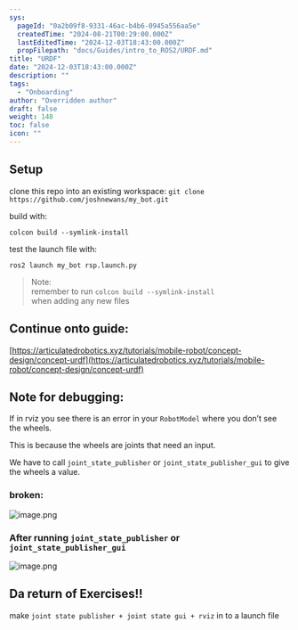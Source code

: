 ```yaml
---
sys:
  pageId: "0a2b09f8-9331-46ac-b4b6-0945a556aa5e"
  createdTime: "2024-08-21T00:29:00.000Z"
  lastEditedTime: "2024-12-03T18:43:00.000Z"
  propFilepath: "docs/Guides/intro_to_ROS2/URDF.md"
title: "URDF"
date: "2024-12-03T18:43:00.000Z"
description: ""
tags:
  - "Onboarding"
author: "Overridden author"
draft: false
weight: 148
toc: false
icon: ""
---
```


## Setup

clone this repo into an existing workspace:
`git clone https://github.com/joshnewans/my_bot.git`

build with:

`colcon build --symlink-install`

test the launch file with:

`ros2 launch my_bot rsp.launch.py`

> Note:  
> remember to run `colcon build --symlink-install`  
> when adding any new files

## Continue onto guide:

[https://articulatedrobotics.xyz/tutorials/mobile-robot/concept-design/concept-urdf](https://articulatedrobotics.xyz/tutorials/mobile-robot/concept-design/concept-urdf)

## Note for debugging:

If in rviz you see there is an error in your `RobotModel` where you don’t see the wheels.

This is because the wheels are joints that need an input. 

We have to call `joint_state_publisher` or `joint_state_publisher_gui` to give the wheels a value.

### broken:

![image.png](https://prod-files-secure.s3.us-west-2.amazonaws.com/d518164a-d88e-44d1-a4ee-3adb3bd8bce0/96a1d089-1f17-4dbf-8563-f2aef56a4d37/image.png?X-Amz-Algorithm=AWS4-HMAC-SHA256&X-Amz-Content-Sha256=UNSIGNED-PAYLOAD&X-Amz-Credential=ASIAZI2LB466QI6YQC7H%2F20250227%2Fus-west-2%2Fs3%2Faws4_request&X-Amz-Date=20250227T090855Z&X-Amz-Expires=3600&X-Amz-Security-Token=IQoJb3JpZ2luX2VjEDkaCXVzLXdlc3QtMiJGMEQCIGg5w%2BA4m1KjL77xJpuQm1wIgtE419esoCOyHTPKRJRJAiA0%2BStROmEwfpUNYxqqStlMMIZ64ISxfVvcuPaImLolaSr%2FAwhyEAAaDDYzNzQyMzE4MzgwNSIMf40yfZbLHo%2FI3E0QKtwDbaCXb6HwMf5X1xMC3DNl0C7IQ0zG1Of%2Bx0LjhwQa56ZrCy2gkSnjqseA57DqZViGf0F%2FmSdMyyicJfjSdRvxZgzwXV0tjvANyvc5WbrE%2BNZN%2BGmK0MnaT%2BVW%2BjR4xa5kULGWW4%2B1b6V5bGXX%2BksyyCEmLKIZ0LUhFHG8eOO7Xtz6sZrTTwJcn08ECOlQJ%2BDFrGja7C20l28L1TK%2BCZpj4w79peJQa15dBDvLGkCHSpICLTXwVIC%2FsurZKsflpXrJOCXILDurjHqHzI%2BY5jEjpVTT4f%2Fu406ufFExx6%2BQY9ZoRY1BxcpykzY1tzLuHub0jGQmJmnumI4f6kRaxHWfeCSaAjmlN2JHyjLcmQsDUekpdmjytOi%2BbWxhCbtd%2Fw%2FT6Yf3GCDSj9vG4XiB53rW7EfQDQ5XdzgYu4ioWYSpxwUTqE2AhBc9QZ%2FExsjd%2BHW8IH1mk1dHisfy0qZT%2BSgBdf%2FVthYK6IihvKjKuuDKWw0HfIw1ssgIQSB7l1Wtul16AYCNrtTedgmkmiMgC9VNU3KK%2FsZgaFtCtbhGtCGQoSGgWoT7nKXTqoxW0pCD0bR0rHYhcjQvTKUNC1kmmZCRVlwDg7a0qY19Hi1twpSeSkKMRLJUfxUWFxqdi4YwutGAvgY6pgELhXaOmqN6ve0ilzqcijzGaa1rJysls3vAtXOjuTjW4hTqf2BKpJ%2BpWlAWBCZqwVxzznEz9OU%2F1oLhMqJ%2B8vAHJaJPrRk20onZQYJ%2BHzyOJsLlNRvO9RirwHDCbmuyOoKgAzXD9l7HvL8xS2beNfEsnK%2B1JRRy9LyEQvAHkQ5Xf0QKNLGiRCgWLoaOJRHtJljZijDusBe1lkFrXBKxCKeSh3zIGVdT&X-Amz-Signature=32b684b0f14a4554e83c3563a6d6ad7922796ccaed8d794bef97bb880e8148d4&X-Amz-SignedHeaders=host&x-id=GetObject)

### After running `joint_state_publisher` or `joint_state_publisher_gui`

![image.png](https://prod-files-secure.s3.us-west-2.amazonaws.com/d518164a-d88e-44d1-a4ee-3adb3bd8bce0/130c99c7-1b0b-4031-9953-844fc3950ff4/image.png?X-Amz-Algorithm=AWS4-HMAC-SHA256&X-Amz-Content-Sha256=UNSIGNED-PAYLOAD&X-Amz-Credential=ASIAZI2LB466QI6YQC7H%2F20250227%2Fus-west-2%2Fs3%2Faws4_request&X-Amz-Date=20250227T090855Z&X-Amz-Expires=3600&X-Amz-Security-Token=IQoJb3JpZ2luX2VjEDkaCXVzLXdlc3QtMiJGMEQCIGg5w%2BA4m1KjL77xJpuQm1wIgtE419esoCOyHTPKRJRJAiA0%2BStROmEwfpUNYxqqStlMMIZ64ISxfVvcuPaImLolaSr%2FAwhyEAAaDDYzNzQyMzE4MzgwNSIMf40yfZbLHo%2FI3E0QKtwDbaCXb6HwMf5X1xMC3DNl0C7IQ0zG1Of%2Bx0LjhwQa56ZrCy2gkSnjqseA57DqZViGf0F%2FmSdMyyicJfjSdRvxZgzwXV0tjvANyvc5WbrE%2BNZN%2BGmK0MnaT%2BVW%2BjR4xa5kULGWW4%2B1b6V5bGXX%2BksyyCEmLKIZ0LUhFHG8eOO7Xtz6sZrTTwJcn08ECOlQJ%2BDFrGja7C20l28L1TK%2BCZpj4w79peJQa15dBDvLGkCHSpICLTXwVIC%2FsurZKsflpXrJOCXILDurjHqHzI%2BY5jEjpVTT4f%2Fu406ufFExx6%2BQY9ZoRY1BxcpykzY1tzLuHub0jGQmJmnumI4f6kRaxHWfeCSaAjmlN2JHyjLcmQsDUekpdmjytOi%2BbWxhCbtd%2Fw%2FT6Yf3GCDSj9vG4XiB53rW7EfQDQ5XdzgYu4ioWYSpxwUTqE2AhBc9QZ%2FExsjd%2BHW8IH1mk1dHisfy0qZT%2BSgBdf%2FVthYK6IihvKjKuuDKWw0HfIw1ssgIQSB7l1Wtul16AYCNrtTedgmkmiMgC9VNU3KK%2FsZgaFtCtbhGtCGQoSGgWoT7nKXTqoxW0pCD0bR0rHYhcjQvTKUNC1kmmZCRVlwDg7a0qY19Hi1twpSeSkKMRLJUfxUWFxqdi4YwutGAvgY6pgELhXaOmqN6ve0ilzqcijzGaa1rJysls3vAtXOjuTjW4hTqf2BKpJ%2BpWlAWBCZqwVxzznEz9OU%2F1oLhMqJ%2B8vAHJaJPrRk20onZQYJ%2BHzyOJsLlNRvO9RirwHDCbmuyOoKgAzXD9l7HvL8xS2beNfEsnK%2B1JRRy9LyEQvAHkQ5Xf0QKNLGiRCgWLoaOJRHtJljZijDusBe1lkFrXBKxCKeSh3zIGVdT&X-Amz-Signature=79ec4bc31ad833f90da98277513f63c26cbe68bffc65f8ffaf7c0c70ddb64b30&X-Amz-SignedHeaders=host&x-id=GetObject)

## Da return of Exercises!!

make `joint state publisher + joint state gui + rviz` in to a launch file
